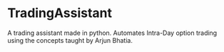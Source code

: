 # TradingAssistant
A trading assistant made in python. Automates Intra-Day option trading using the concepts taught by Arjun Bhatia.
